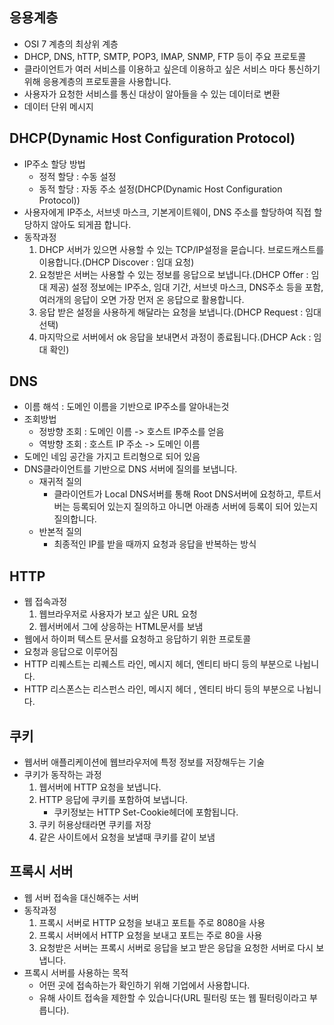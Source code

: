 ## 응용계층
- OSI 7 계층의 최상위 계층
- DHCP, DNS, hTTP, SMTP, POP3, IMAP, SNMP, FTP 등이 주요 프로토콜
- 클라이언트가 여러 서비스를 이용하고 싶은데 이용하고 싶은 서비스 마다 통신하기 위해 응용계층의 프로토콜을 사용합니다.
- 사용자가 요청한 서비스를 통신 대상이 알아들을 수 있는 데이터로 변환
- 데이터 단위 메시지

## DHCP(Dynamic Host Configuration Protocol)
- IP주소 할당 방법
  - 정적 할당 : 수동 설정
  - 동적 할당 : 자동 주소 설정(DHCP(Dynamic Host Configuration Protocol)) 
- 사용자에게 IP주소, 서브넷 마스크, 기본게이트웨이, DNS 주소를 할당하여 직접 할당하지 않아도 되게끔 합니다.
- 동작과정
  1. DHCP 서버가 있으면 사용할 수 있는 TCP/IP설정을 묻습니다. 브로드캐스트를 이용합니다.(DHCP Discover : 임대 요청)
  2. 요청받은 서버는 사용할 수 있는 정보를 응답으로 보냅니다.(DHCP Offer : 임대 제공) 설정 정보에는 IP주소, 임대 기간, 서브넷 마스크, DNS주소 등을 포함, 여러개의 응답이 오면 가장 먼저 온 응답으로 활용합니다.
  3. 응답 받은 설정을 사용하게 해달라는 요청을 보냅니다.(DHCP Request : 임대 선택)
  4. 마지막으로 서버에서 ok 응답을 보내면서 과정이 종료됩니다.(DHCP Ack : 임대 확인)

## DNS
- 이름 해석 : 도메인 이름을 기반으로 IP주소를 알아내는것
- 조회방법
  - 정방향 조회 : 도메인 이름 -> 호스트 IP주소를 얻음
  - 역방향 조회 : 호스트 IP 주소 -> 도메인 이름
- 도메인 네임 공간을 가지고 트리형으로 되어 있음 
- DNS클라이언트를 기반으로 DNS 서버에 질의를 보냅니다.
  - 재귀적 질의 
    - 클라이언트가 Local DNS서버를 통해 Root DNS서버에 요청하고, 루트서버는 등록되어 있는지 질의하고 아니면 아래층 서버에 등록이 되어 있는지 질의합니다.
  - 반본적 질의 
    - 최종적인 IP를 받을 때까지 요청과 응답을 반복하는 방식

## HTTP
- 웹 접속과정
  1. 웹브라우저로 사용자가 보고 싶은 URL 요청
  2. 웹서버에서 그에 상응하는 HTML문서를 보냄
- 웹에서 하이퍼 텍스트 문서를 요청하고 응답하기 위한 프로토콜
- 요청과 응답으로 이루어짐
- HTTP 리퀘스트는 리퀘스트 라인, 메시지 헤더, 엔티티 바디 등의 부분으로 나뉩니다.
- HTTP 리스폰스는 리스펀스 라인, 메시지 헤더 , 엔티티 바디 등의 부분으로 나뉩니다.

## 쿠키
- 웹서버 애플리케이션에 웹브라우저에 특정 정보를 저장해두는 기술
- 쿠키가 동작하는 과정
  1. 웹서버에 HTTP 요청을 보냅니다.
  2. HTTP 응답에 쿠키를 포함하여 보냅니다.
      - 쿠키정보는 HTTP Set-Cookie헤더에 포함됩니다.
  3. 쿠키 허용상태라면 쿠키를 저장
  4. 같은 사이트에서 요청을 보낼때 쿠키를 같이 보냄

## 프록시 서버
- 웹 서버 접속을 대신해주는 서버
- 동작과정
  1. 프록시 서버로 HTTP 요청을 보내고 포트틑 주로 8080을 사용
  2. 프록시 서버에서 HTTP 요청을 보내고 포트는 주로 80을 사용
  3. 요청받은 서버는 프록시 서버로 응답을 보고 받은 응답을 요청한 서버로 다시 보냅니다.
- 프록시 서버를 사용하는 목적 
  - 어떤 곳에 접속하는가 확인하기 위해 기업에서 사용합니다. 
  - 유해 사이트 접속을 제한할 수 있습니다(URL 필터링 또는 웹 필터링이라고 부릅니다).